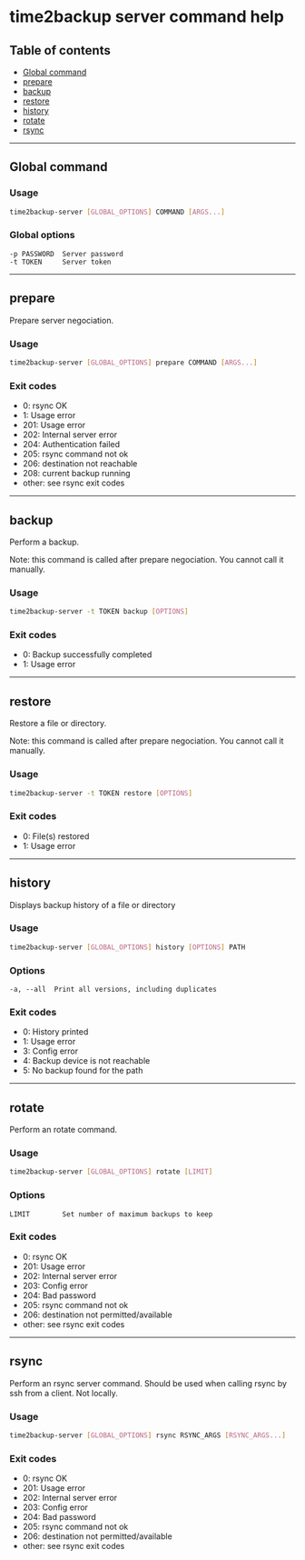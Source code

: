 # time2backup server command help

## Table of contents
* [Global command](#global)
* [prepare](#prepare)
* [backup](#backup)
* [restore](#restore)
* [history](#history)
* [rotate](#rotate)
* [rsync](#rsync)

---------------------------------------------------------------

## Global command

### Usage
```bash
time2backup-server [GLOBAL_OPTIONS] COMMAND [ARGS...]
```

### Global options
```
-p PASSWORD  Server password
-t TOKEN     Server token
```

---------------------------------------------------------------
<a name="prepare"></a>
## prepare
Prepare server negociation.

### Usage
```bash
time2backup-server [GLOBAL_OPTIONS] prepare COMMAND [ARGS...]
```

### Exit codes
- 0: rsync OK
- 1: Usage error
- 201: Usage error
- 202: Internal server error
- 204: Authentication failed
- 205: rsync command not ok
- 206: destination not reachable
- 208: current backup running
- other: see rsync exit codes

---------------------------------------------------------------
<a name="backup"></a>
## backup
Perform a backup.

Note: this command is called after prepare negociation. You cannot call it manually.

### Usage
```bash
time2backup-server -t TOKEN backup [OPTIONS]
```

### Exit codes
- 0: Backup successfully completed
- 1: Usage error

---------------------------------------------------------------
<a name="restore"></a>
## restore
Restore a file or directory.

Note: this command is called after prepare negociation. You cannot call it manually.

### Usage
```bash
time2backup-server -t TOKEN restore [OPTIONS]
```

### Exit codes
- 0: File(s) restored
- 1: Usage error

---------------------------------------------------------------
<a name="history"></a>
## history
Displays backup history of a file or directory

### Usage
```bash
time2backup-server [GLOBAL_OPTIONS] history [OPTIONS] PATH
```

### Options
```
-a, --all  Print all versions, including duplicates
```

### Exit codes
- 0: History printed
- 1: Usage error
- 3: Config error
- 4: Backup device is not reachable
- 5: No backup found for the path

---------------------------------------------------------------
<a name="rotate"></a>
## rotate
Perform an rotate command.

### Usage
```bash
time2backup-server [GLOBAL_OPTIONS] rotate [LIMIT]
```

### Options
```
LIMIT        Set number of maximum backups to keep
```

### Exit codes
- 0: rsync OK
- 201: Usage error
- 202: Internal server error
- 203: Config error
- 204: Bad password
- 205: rsync command not ok
- 206: destination not permitted/available
- other: see rsync exit codes

---------------------------------------------------------------
<a name="rsync"></a>
## rsync
Perform an rsync server command.
Should be used when calling rsync by ssh from a client. Not locally.

### Usage
```bash
time2backup-server [GLOBAL_OPTIONS] rsync RSYNC_ARGS [RSYNC_ARGS...]
```

### Exit codes
- 0: rsync OK
- 201: Usage error
- 202: Internal server error
- 203: Config error
- 204: Bad password
- 205: rsync command not ok
- 206: destination not permitted/available
- other: see rsync exit codes
